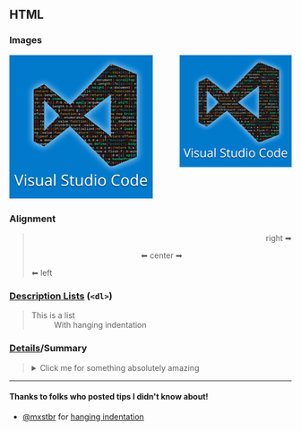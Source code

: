 ## HTML

### Images
![Corgi1](../../public/vscode.png)
<img alt="Corgi1" src="../../public/vscode.png" height=200 align=right />

### Alignment
> <p align=right>right ➡</p>
> <p align=center>⬅ center ➡</p>
> <p align=left>⬅ left</p>

### [Description Lists](https://developer.mozilla.org/en-US/docs/Web/HTML/Element/dl) (`<dl>`)

> <dl>
>  <dt>This is a list</dt>
>  <dd>With hanging indentation</dd>
> </dl>

### [Details](https://developer.mozilla.org/en-US/docs/Web/HTML/Element/details)/Summary

> <details>
>  <summary>Click me for something absolutely amazing</summary>
>
>```ts
>  let Hello : string = 'World';
>```
> </details>


---
#### Thanks to folks who posted tips I didn't know about!
* [@mxstbr](https://github.com/mxstbr)  for [hanging indentation](https://github.com/mxstbr/github-markdown-tricks#hanging-indendation)